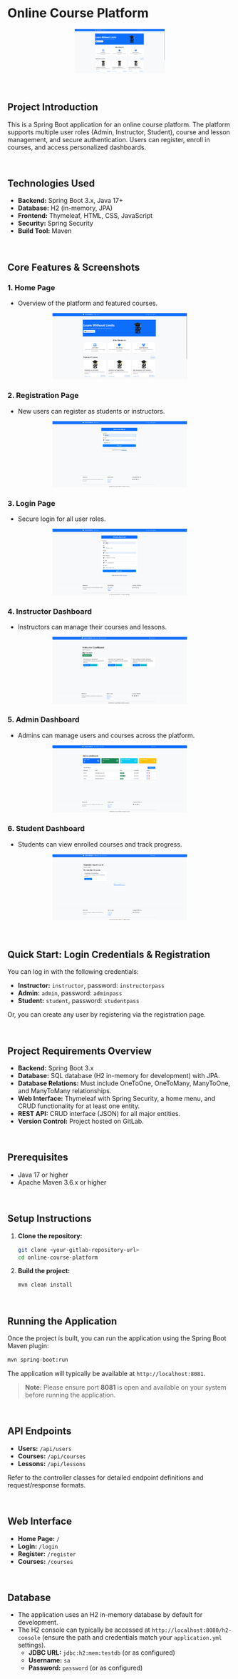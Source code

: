 # Online Course Platform

<p align="center">
  <img src="assets/screenshot1.png" width="40%" />
</p>

<br>

## Project Introduction

This is a Spring Boot application for an online course platform. The platform supports multiple user roles (Admin, Instructor, Student), course and lesson management, and secure authentication. Users can register, enroll in courses, and access personalized dashboards.

<br>

## Technologies Used

- **Backend:** Spring Boot 3.x, Java 17+
- **Database:** H2 (in-memory, JPA)
- **Frontend:** Thymeleaf, HTML, CSS, JavaScript
- **Security:** Spring Security
- **Build Tool:** Maven

<br>

## Core Features & Screenshots

### 1. Home Page

- Overview of the platform and featured courses.
<p align="center">
  <img src="assets/screenshot1.png" width="60%" />
</p>

### 2. Registration Page

- New users can register as students or instructors.
<p align="center">
  <img src="assets/screenshot2.png" width="60%" />
</p>

### 3. Login Page

- Secure login for all user roles.
<p align="center">
  <img src="assets/screenshot3.png" width="60%" />
</p>

### 4. Instructor Dashboard

- Instructors can manage their courses and lessons.
<p align="center">
  <img src="assets/screenshot4.png" width="60%" />
</p>

### 5. Admin Dashboard

- Admins can manage users and courses across the platform.
<p align="center">
  <img src="assets/screenshot5.png" width="60%" />
</p>

### 6. Student Dashboard

- Students can view enrolled courses and track progress.
<p align="center">
  <img src="assets/screenshot6.png" width="60%" />
</p>

<br>

## Quick Start: Login Credentials & Registration

You can log in with the following credentials:

- **Instructor:** `instructor`, password: `instructorpass`
- **Admin:** `admin`, password: `adminpass`
- **Student:** `student`, password: `studentpass`

Or, you can create any user by registering via the registration page.

<br>

## Project Requirements Overview

- **Backend:** Spring Boot 3.x
- **Database:** SQL database (H2 in-memory for development) with JPA.
- **Database Relations:** Must include OneToOne, OneToMany, ManyToOne, and ManyToMany relationships.
- **Web Interface:** Thymeleaf with Spring Security, a home menu, and CRUD functionality for at least one entity.
- **REST API:** CRUD interface (JSON) for all major entities.
- **Version Control:** Project hosted on GitLab.

<br>

## Prerequisites

- Java 17 or higher
- Apache Maven 3.6.x or higher

<br>

## Setup Instructions

1. **Clone the repository:**
    ```bash
    git clone <your-gitlab-repository-url>
    cd online-course-platform
    ```

2. **Build the project:**
    ```bash
    mvn clean install
    ```

<br>

## Running the Application

Once the project is built, you can run the application using the Spring Boot Maven plugin:

```bash
mvn spring-boot:run
```

The application will typically be available at `http://localhost:8081`.

> **Note:** Please ensure port **8081** is open and available on your system before running the application.

<br>

## API Endpoints

- **Users:** `/api/users`
- **Courses:** `/api/courses`
- **Lessons:** `/api/lessons`

Refer to the controller classes for detailed endpoint definitions and request/response formats.

<br>

## Web Interface

- **Home Page:** `/`
- **Login:** `/login`
- **Register:** `/register`
- **Courses:** `/courses`

<br>

## Database

- The application uses an H2 in-memory database by default for development.
- The H2 console can typically be accessed at `http://localhost:8080/h2-console` (ensure the path and credentials match your `application.yml` settings).
    - **JDBC URL:** `jdbc:h2:mem:testdb` (or as configured)
    - **Username:** `sa`
    - **Password:** `password` (or as configured) 